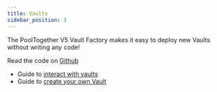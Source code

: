 ```yaml
---
title: Vaults
sidebar_position: 3
---
```


The PoolTogether V5 Vault Factory makes it easy to deploy new Vaults without writing any code!

Read the code on [Github](https://github.com/GenerationSoftware/pt-v5-vault)

- Guide to [interact with vaults](/docs/guides/Interacting.md)
- Guide to [create your own Vault](/docs/guides/CreatingVaults.md)